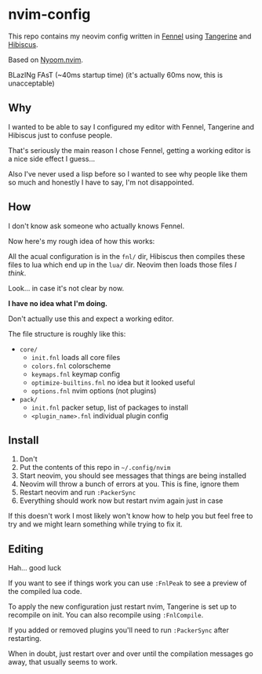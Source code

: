 # nvim-config

This repo contains my neovim config written in [Fennel](https://fennel-lang.org/)
using [Tangerine](https://github.com/udayvir-singh/tangerine.nvim) and
[Hibiscus](https://github.com/udayvir-singh/hibiscus.nvim).

Based on [Nyoom.nvim](https://github.com/shaunsingh/nyoom.nvim).

BLazINg FAsT (~40ms startup time) (it's actually 60ms now, this is unacceptable)

## Why
I wanted to be able to say I configured my editor with Fennel, Tangerine and
Hibiscus just to confuse people.

That's seriously the main reason I chose Fennel, getting a working editor is a
nice side effect I guess...

Also I've never used a lisp before so I wanted to see why people like them so
much and honestly I have to say, I'm not disappointed.

## How
I don't know ask someone who actually knows Fennel.

Now here's my rough idea of how this works:

All the acual configuration is in the `fnl/` dir, Hibiscus then compiles
these files to lua which end up in the `lua/` dir.
Neovim then loads those files *I think*.

Look... in case it's not clear by now.

**I have no idea what I'm doing.**

Don't actually use this and expect a working editor.

The file structure is roughly like this:
- `core/`
    - `init.fnl` loads all core files
    - `colors.fnl` colorscheme
    - `keymaps.fnl` keymap config
    - `optimize-builtins.fnl` no idea but it looked useful
    - `options.fnl` nvim options (not plugins)
- `pack/`
    - `init.fnl` packer setup, list of packages to install
    - `<plugin_name>.fnl` individual plugin config

## Install

1. Don't
2. Put the contents of this repo in `~/.config/nvim`
3. Start neovim, you should see messages that things are being installed
4. Neovim will throw a bunch of errors at you. This is fine, ignore them
5. Restart neovim and run `:PackerSync`
6. Everything should work now but restart nvim again just in case

If this doesn't work I most likely won't know how to help you but feel free
to try and we might learn something while trying to fix it.

## Editing
Hah... good luck

If you want to see if things work you can use `:FnlPeak` to see a preview of
the compiled lua code.

To apply the new configuration just restart nvim, Tangerine is set up to
recompile on init.
You can also recompile using `:FnlCompile`.

If you added or removed plugins you'll need to run `:PackerSync` after
restarting.

When in doubt, just restart over and over until the compilation messages go away,
that usually seems to work.
